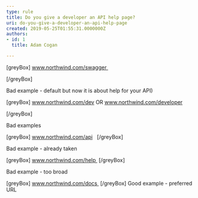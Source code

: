 ```yaml
---
type: rule
title: Do you give a developer an API help page?
uri: do-you-give-a-developer-an-api-help-page
created: 2019-05-25T01:55:31.0000000Z
authors:
- id: 1
  title: Adam Cogan

---
```


[greyBox]
 www.northwind.com/swagger 
 
[/greyBox]

Bad example - default but now it is about help for your API)

[greyBox]
 www.northwind.com/dev
OR
www.northwind.com/developer
 
[/greyBox]


Bad examples

[greyBox]
 www.northwind.com/api   
[/greyBox]


Bad example - already taken

[greyBox]
 www.northwind.com/help  
[/greyBox]


Bad example - too broad

 
[greyBox]
 www.northwind.com/docs  
[/greyBox]
Good example - preferred URL
